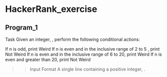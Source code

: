 # HackerRank_exercise

## Program_1

Task
Given an integer, , perform the following conditional actions:

If n is odd, print Weird
If n is even and in the inclusive range of 2 to 5 , print Not Weird
If n is even and in the inclusive range of 6 to 20, print Weird
If n is even and greater than 20, print Not Weird

>>Input Format
A single line containing a positive integer, .


